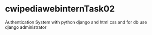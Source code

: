 # cwipediawebinternTask02
 Authentication System with python django and html css and for db use django administrator
